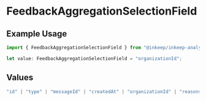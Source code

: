 # FeedbackAggregationSelectionField

## Example Usage

```typescript
import { FeedbackAggregationSelectionField } from "@inkeep/inkeep-analytics/models/components";

let value: FeedbackAggregationSelectionField = "organizationId";
```

## Values

```typescript
"id" | "type" | "messageId" | "createdAt" | "organizationId" | "reasons" | "properties" | "userProperties" | "conversationId" | "projectId" | "integrationId"
```